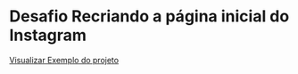 # Desafio Recriando a página inicial do Instagram
 

[Visualizar Exemplo do projeto](https://santana-devin.github.io/Impulso-Javascript-Evolution/Recriando%20a%20p%C3%A1gina%20inicial%20do%20Instagram/)
